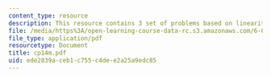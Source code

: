 ```yaml
---
content_type: resource
description: This resource contains 3 set of problems based on linearity of expectation.
file: /media/https%3A/open-learning-course-data-rc.s3.amazonaws.com/6-042j-mathematics-for-computer-science-fall-2005/ede2839aceb1c755c4dee2a25a9edc85_cp14m.pdf
file_type: application/pdf
resourcetype: Document
title: cp14m.pdf
uid: ede2839a-ceb1-c755-c4de-e2a25a9edc85
---
```

